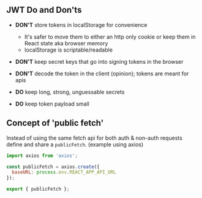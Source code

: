 ## JWT Do and Don'ts

* **DON'T** store tokens in localStorage for convenience
    * It's safer to move them to either an http only cookie or keep 
      them in React state aka browser memory
    * localStorage is scriptable/readable
* **DON'T** keep secret keys that go into signing tokens in the browser
* **DON'T** decode the token in the client (opinion); tokens are meant for apis

* **DO** keep long, strong, unguessable secrets
* **DO** keep token payload small


## Concept of 'public fetch'
Instead of using the same fetch api for both auth & non-auth requests
define and share a `publicFetch`. (example using axios)

```javascript
import axios from 'axios';

const publicFetch = axios.create({
  baseURL: process.env.REACT_APP_API_URL
});

export { publicFetch };
```
